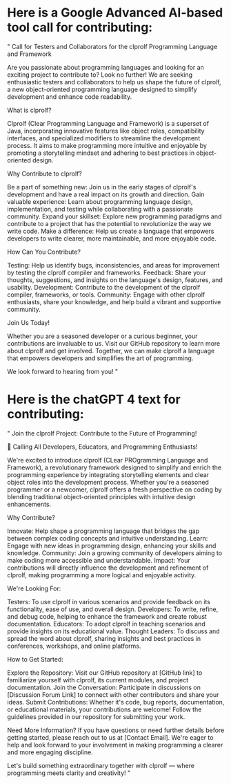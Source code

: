 # Here is a Google Advanced AI-based tool call for contributing:

"
Call for Testers and Collaborators for the clprolf Programming Language and Framework

Are you passionate about programming languages and looking for an exciting project to contribute to? Look no further! We are seeking enthusiastic testers and collaborators to help us shape the future of clprolf, a new object-oriented programming language designed to simplify development and enhance code readability.

What is clprolf?

Clprolf (Clear Programming Language and Framework) is a superset of Java, incorporating innovative features like object roles, compatibility interfaces, and specialized modifiers to streamline the development process. It aims to make programming more intuitive and enjoyable by promoting a storytelling mindset and adhering to best practices in object-oriented design.

Why Contribute to clprolf?

   Be a part of something new: Join us in the early stages of clprolf's development and have a real impact on its growth and direction.
   Gain valuable experience: Learn about programming language design, implementation, and testing while collaborating with a passionate community.
   Expand your skillset: Explore new programming paradigms and contribute to a project that has the potential to revolutionize the way we write code.
   Make a difference: Help us create a language that empowers developers to write clearer, more maintainable, and more enjoyable code.

How Can You Contribute?

   Testing: Help us identify bugs, inconsistencies, and areas for improvement by testing the clprolf compiler and frameworks.
   Feedback: Share your thoughts, suggestions, and insights on the language's design, features, and usability.
   Development: Contribute to the development of the clprolf compiler, frameworks, or tools.
   Community: Engage with other clprolf enthusiasts, share your knowledge, and help build a vibrant and supportive community.

Join Us Today!

Whether you are a seasoned developer or a curious beginner, your contributions are invaluable to us. Visit our GitHub repository to learn more about clprolf and get involved. Together, we can make clprolf a language that empowers developers and simplifies the art of programming.

We look forward to hearing from you!
"

# Here is the chatGPT 4 text for contributing:
"
Join the clprolf Project: Contribute to the Future of Programming!

🚀 Calling All Developers, Educators, and Programming Enthusiasts!

We're excited to introduce clprolf (CLear PROgramming Language and Framework), a revolutionary framework designed to simplify and enrich the programming experience by integrating storytelling elements and clear object roles into the development process. Whether you're a seasoned programmer or a newcomer, clprolf offers a fresh perspective on coding by blending traditional object-oriented principles with intuitive design enhancements.

Why Contribute?

   Innovate: Help shape a programming language that bridges the gap between complex coding concepts and intuitive understanding.
   Learn: Engage with new ideas in programming design, enhancing your skills and knowledge.
   Community: Join a growing community of developers aiming to make coding more accessible and understandable.
   Impact: Your contributions will directly influence the development and refinement of clprolf, making programming a more logical and enjoyable activity.

We're Looking For:

   Testers: To use clprolf in various scenarios and provide feedback on its functionality, ease of use, and overall design.
   Developers: To write, refine, and debug code, helping to enhance the framework and create robust documentation.
   Educators: To adopt clprolf in teaching scenarios and provide insights on its educational value.
   Thought Leaders: To discuss and spread the word about clprolf, sharing insights and best practices in conferences, workshops, and online platforms.

How to Get Started:

   Explore the Repository: Visit our GitHub repository at [GitHub link] to familiarize yourself with clprolf, its current modules, and project documentation.
   Join the Conversation: Participate in discussions on [Discussion Forum Link] to connect with other contributors and share your ideas.
   Submit Contributions: Whether it's code, bug reports, documentation, or educational materials, your contributions are welcome! Follow the guidelines provided in our repository for submitting your work.

Need More Information?
If you have questions or need further details before getting started, please reach out to us at [Contact Email]. We're eager to help and look forward to your involvement in making programming a clearer and more engaging discipline.

Let's build something extraordinary together with clprolf — where programming meets clarity and creativity!
"